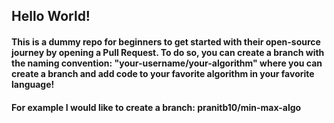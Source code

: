 ## Hello World!

#### This is a dummy repo for beginners to get started with their open-source journey by opening a Pull Request. To do so, you can create a branch with the naming convention: "your-username/your-algorithm" where you can create a branch and add code to your favorite algorithm in your favorite language! 

#### For example I would like to create a branch: pranitb10/min-max-algo

